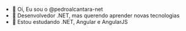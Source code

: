 - 👋 Oi, Eu sou o @pedroalcantara-net
- 👀 Desenvolvedor .NET, mas querendo aprender novas tecnologias
- 🌱 Estou estudando .NET, Angular e AngularJS

<!---
pedroalcantara-net/pedroalcantara-net is a ✨ special ✨ repository because its `README.md` (this file) appears on your GitHub profile.
You can click the Preview link to take a look at your changes.
--->
